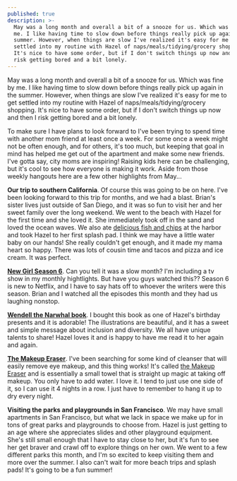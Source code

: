 ```yaml
---
published: true
description: >-
  May was a long month and overall a bit of a snooze for us. Which was fine by
  me. I like having time to slow down before things really pick up again in the
  summer. However, when things are slow I've realized it's easy for me to get
  settled into my routine with Hazel of naps/meals/tidying/grocery shopping.
  It's nice to have some order, but if I don't switch things up now and then I
  risk getting bored and a bit lonely.
---
```

May was a long month and overall a bit of a snooze for us. Which was fine by me. I like having time to slow down before things really pick up again in the summer. However, when things are slow I've realized it's easy for me to get settled into my routine with Hazel of naps/meals/tidying/grocery shopping. It's nice to have some order, but if I don't switch things up now and then I risk getting bored and a bit lonely. 

To make sure I have plans to look forward to I've been trying to spend time with another mom friend at least once a week. For some once a week might not be often enough, and for others, it's too much, but keeping that goal in mind has helped me get out of the apartment and make some new friends. I've gotta say, city moms are inspiring! Raising kids here can be challenging, but it's cool to see how everyone is making it work. Aside from those weekly hangouts here are a few other highlights from May... 

**Our trip to southern California**. Of course this was going to be on here. I've been looking forward to this trip for months, and we had a blast. Brian's sister lives just outside of San Diego, and it was so fun to visit her and her sweet family over the long weekend. We went to the beach with Hazel for the first time and she loved it. She immediately took off in the sand and loved the ocean waves. We also ate [delicious fish and chips](https://www.yelp.com/biz/harbor-fish-and-chips-oceanside) at the harbor and took Hazel to her first splash pad. I think we may have a little water baby on our hands! She really couldn't get enough, and it made my mama heart so happy. There was lots of cousin time and tacos and pizza and ice cream. It was perfect. 

**[New Girl Season 6](https://www.netflix.com/title/70196145)**. Can you tell it was a slow month? I'm including a tv show in my monthly hightlights. But have you guys watched this?? Season 6 is new to Netflix, and I have to say hats off to whoever the writers were this season. Brian and I watched all the episodes this month and they had us laughing nonstop.

**[Wendell the Narwhal book](https://www.amazon.com/gp/product/1927018668/ref=as_li_tl?ie=UTF8&camp=1789&creative=9325&creativeASIN=1927018668&linkCode=as2&tag=redletterda04-20&linkId=2c5ac7f31d8ab8da5806e7de258faeea)**. I bought this book as one of Hazel's birthday presents and it is adorable! The illustrations are beautiful, and it has a  sweet and simple message about inclusion and diversity. We all have unique talents to share! Hazel loves it and is happy to have me read it to her again and again. 

**[The Makeup Eraser](https://www.amazon.com/gp/product/B072C7ZJQ7/ref=as_li_tl?ie=UTF8&camp=1789&creative=9325&creativeASIN=B072C7ZJQ7&linkCode=as2&tag=redletterda04-20&linkId=784bbc490518b444bf1fee371023d52a)**. I've been searching for some kind of cleanser that will easily remove eye makeup, and this thing works! It's called [the Makeup Eraser](https://www.amazon.com/gp/product/B072C7ZJQ7/ref=as_li_tl?ie=UTF8&camp=1789&creative=9325&creativeASIN=B072C7ZJQ7&linkCode=as2&tag=redletterda04-20&linkId=784bbc490518b444bf1fee371023d52a) and is essentially a small towel that is straight up magic at taking off makeup. You only have to add water. I love it. I tend to just use one side of it, so I can use it 4 nights in a row. I just have to remember to hang it up to dry every night. 

**Visiting the parks and playgrounds in San Francisco**. We may have small apartments in San Francisco, but what we lack in space we make up for in tons of great parks and playgrounds to choose from. Hazel is just getting to an age where she appreciates slides and other playground equipment. She's still small enough that I have to stay close to her, but it's fun to see her get braver and crawl off to explore things on her own. We went to a few different parks this month, and I'm so excited to keep visiting them and more over the summer. I also can't wait for more beach trips and splash pads! It's going to be a fun summer!
